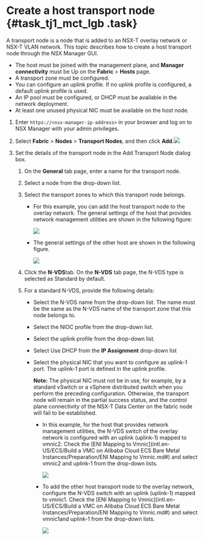 # Create a host transport node {#task_tj1_mct_lgb .task}

A transport node is a node that is added to an NSX-T overlay network or NSX-T VLAN network. This topic describes how to create a host transport node through the NSX Manager GUI.

-   The host must be joined with the management plane, and **Manager connectivity** must be Up on the **Fabric** \> **Hosts** page.
-   A transport zone must be configured.
-   You can configure an uplink profile. If no uplink profile is configured, a default uplink profile is used.
-   An IP pool must be configured, or DHCP must be available in the network deployment.
-   At least one unused physical NIC must be available on the host node.

1.  Enter `https://<nsx-manager-ip-address>` in your browser and log on to NSX Manager with your admin privileges. 
2.   Select **Fabric** \> **Nodes** \> **Transport Nodes**, and then click **Add**.![](http://static-aliyun-doc.oss-cn-hangzhou.aliyuncs.com/assets/img/85013/154865199936057_en-US.png)

 
3.  Set the details of the transport node in the Add Transport Node dialog box. 
    1.  On the **General** tab page, enter a name for the transport node.
    2.  Select a node from the drop-down list.
    3.  Select the transport zones to which this transport node belongs.
        -   For this example, you can add the host transport node to the overlay network. The general settings of the host that provides network management utilities are shown in the following figure:

            ![](http://static-aliyun-doc.oss-cn-hangzhou.aliyuncs.com/assets/img/85013/154865199936058_en-US.png)

        -   The general settings of the other host are shown in the following figure.

            ![](http://static-aliyun-doc.oss-cn-hangzhou.aliyuncs.com/assets/img/85013/154865200036061_en-US.png)

    4.  Click the **N-VDS**tab. On the **N-VDS** tab page, the N-VDS type is selected as Standard by default.
    5.  For a standard N-VDS, provide the following details:
        -   Select the N-VDS name from the drop-down list. The name must be the same as the N-VDS name of the transport zone that this node belongs to.
        -   Select the NIOC profile from the drop-down list.
        -   Select the uplink profile from the drop-down list.
        -   Select Use DHCP from the **IP Assignment** drop-down list
        -   Select the physical NIC that you want to configure as uplink-1 port. The uplink-1 port is defined in the uplink profile.

            **Note:** The physical NIC must not be in use, for example, by a standard vSwitch or a vSphere distributed switch when you perform the preceding configuration. Otherwise, the transport node will remain in the partial success status, and the control plane connectivity of the NSX-T Data Center on the fabric node will fail to be established.

            -   In this example, for the host that provides network management utilities, the N-VDS switch of the overlay network is configured with an uplink \(uplink-1\) mapped to vmnic2. Check the [ENI Mapping to Vmnic](intl.en-US/ECS/Build a VMC on Alibaba Cloud ECS Bare Metal Instances/Preparation/ENI Mapping to Vmnic.md#) and select vmnic2 and uplink-1 from the drop-down lists.

                ![](http://static-aliyun-doc.oss-cn-hangzhou.aliyuncs.com/assets/img/85013/154865200036059_en-US.png)

            -   To add the other host transport node to the overlay network, configure the N-VDS switch with an uplink \(uplink-1\) mapped to vmnic1. Check the [ENI Mapping to Vmnic](intl.en-US/ECS/Build a VMC on Alibaba Cloud ECS Bare Metal Instances/Preparation/ENI Mapping to Vmnic.md#) and select vmnic1and uplink-1 from the drop-down lists.

                ![](http://static-aliyun-doc.oss-cn-hangzhou.aliyuncs.com/assets/img/85013/154865200036062_en-US.png)


